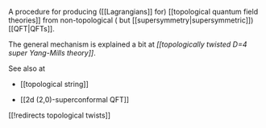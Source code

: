 

A procedure for producing ([[Lagrangians]] for) [[topological quantum field theories]] from non-topological  ( but [[supersymmetry|supersymmetric]]) [[QFT|QFTs]].

The general mechanism is explained a bit at _[[topologically twisted D=4 super Yang-Mills theory]]_.

See also at 

* [[topological string]]

* [[2d (2,0)-superconformal QFT]]

[[!redirects topological twists]]

